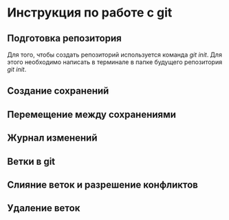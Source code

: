 # Инструкция по работе с git


## Подготовка репозитория
Для того, чтобы создать репозиторий используется команда *git init*. Для этого необходимо написать в терминале в папке будущего репозитория *git init*.

## Создание сохранений

## Перемещение между сохранениями

## Журнал изменений

## Ветки в git

## Слияние веток и разрешение конфликтов

## Удаление веток
